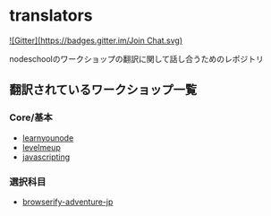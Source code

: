 # translators

[![Gitter](https://badges.gitter.im/Join Chat.svg)](https://gitter.im/nodeschool/nodeschool-japan?utm_source=badge&utm_medium=badge&utm_campaign=pr-badge&utm_content=badge)


nodeschoolのワークショップの翻訳に関して話し合うためのレポジトリ

## 翻訳されているワークショップ一覧

### Core/基本

- [learnyounode](https://github.com/rvagg/learnyounode)
- [levelmeup](https://github.com/maxogden/levelmeup-jp)
- [javascripting](https://github.com/ledsun/javascripting)

### 選択科目

- [browserify-adventure-jp](https://github.com/maxogden/browserify-adventure-jp)
